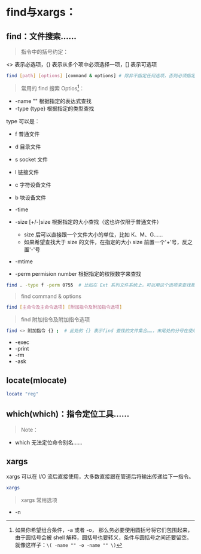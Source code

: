 <link href="../css/style.css" rel="stylesheet" type="text/css" />

# find与xargs：

## find：文件搜索……

> 指令中的括号约定：

<> 表示必选项，{} 表示从多个项中必须选择一项，[] 表示可选项

```Bash
find [path] [options] [command & options] # 除非不指定任何选项，否则必须指定 path 并紧跟在 find 后，所有选项之前……
```

> 常用的 find 搜索 Optios[^option]： 
 

+ -name "" 根据指定的表达式查找
+ -type {type} 根据指定的类型查找

type 可以是：

  + f 普通文件
  + d 目录文件
  + s socket 文件
  + l 链接文件
  + c 字符设备文件
  + b 块设备文件

+ -time 

+ -size [+/-]size 根据指定的大小查找（这也许仅限于普通文件）

  + size 后可以直接跟一个文件大小的单位，比如 K、M、G……
  + 如果希望查找大于 size 的文件，在指定的大小 size 前置一个'+'号，反之置'-'号

+ -mtime 

+ -perm permision number 根据指定的权限数字来查找

```Bash
find . -type f -perm 0755  # 比如在 Ext 系列文件系统上，可以用这个选项来查找那些可执行的普通文件。
```

> find command & options

```Bash
find [主命令及主命令选项] [附加指令及附加指令选项]
```

> find 附加指令及附加指令选项

```Bash
find <> 附加指令 {} ;  # 此处的 {} 表示find 查找的文件集合……，末尾处的分号在使用时要使用单引号或者转移符去引用。
```

+ -exec 
+ -print
+ -rm
+ -ask

[^option]: 如果你希望组合条件，-a 或者 -o， 那么务必要使用圆括号将它们包围起来，由于圆括号会被 shell 解释，圆括号也要转义，条件与圆括号之间还要留空。就像这样子：`\( -name "" -o -name "" \)`

## locate(mlocate)
```Bash
locate "reg"
```

## which(which)：指令定位工具……

> Note：

+ which 无法定位命令别名……

## xargs

xargs 可以在 I/O 流后直接使用，大多数直接跟在管道后将输出传递给下一指令。

```Bash
xargs

```

> xargs 常用选项

+ -n

